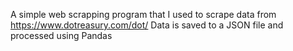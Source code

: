 A simple web scrapping program that I used to scrape data from https://www.dotreasury.com/dot/
Data is saved to a JSON file and processed using Pandas
